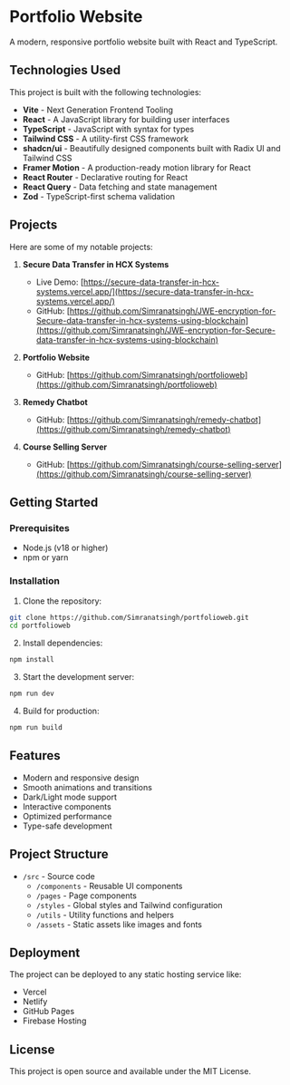 # Portfolio Website

A modern, responsive portfolio website built with React and TypeScript.

## Technologies Used

This project is built with the following technologies:

- **Vite** - Next Generation Frontend Tooling
- **React** - A JavaScript library for building user interfaces
- **TypeScript** - JavaScript with syntax for types
- **Tailwind CSS** - A utility-first CSS framework
- **shadcn/ui** - Beautifully designed components built with Radix UI and Tailwind CSS
- **Framer Motion** - A production-ready motion library for React
- **React Router** - Declarative routing for React
- **React Query** - Data fetching and state management
- **Zod** - TypeScript-first schema validation

## Projects

Here are some of my notable projects:

1. **Secure Data Transfer in HCX Systems**
   - Live Demo: [https://secure-data-transfer-in-hcx-systems.vercel.app/](https://secure-data-transfer-in-hcx-systems.vercel.app/)
   - GitHub: [https://github.com/Simranatsingh/JWE-encryption-for-Secure-data-transfer-in-hcx-systems-using-blockchain](https://github.com/Simranatsingh/JWE-encryption-for-Secure-data-transfer-in-hcx-systems-using-blockchain)

2. **Portfolio Website**
   - GitHub: [https://github.com/Simranatsingh/portfolioweb](https://github.com/Simranatsingh/portfolioweb)

3. **Remedy Chatbot**
   - GitHub: [https://github.com/Simranatsingh/remedy-chatbot](https://github.com/Simranatsingh/remedy-chatbot)

4. **Course Selling Server**
   - GitHub: [https://github.com/Simranatsingh/course-selling-server](https://github.com/Simranatsingh/course-selling-server)

## Getting Started

### Prerequisites

- Node.js (v18 or higher)
- npm or yarn

### Installation

1. Clone the repository:
```bash
git clone https://github.com/Simranatsingh/portfolioweb.git
cd portfolioweb
```

2. Install dependencies:
```bash
npm install
```

3. Start the development server:
```bash
npm run dev
```

4. Build for production:
```bash
npm run build
```

## Features

- Modern and responsive design
- Smooth animations and transitions
- Dark/Light mode support
- Interactive components
- Optimized performance
- Type-safe development

## Project Structure

- `/src` - Source code
  - `/components` - Reusable UI components
  - `/pages` - Page components
  - `/styles` - Global styles and Tailwind configuration
  - `/utils` - Utility functions and helpers
  - `/assets` - Static assets like images and fonts

## Deployment

The project can be deployed to any static hosting service like:
- Vercel
- Netlify
- GitHub Pages
- Firebase Hosting

## License

This project is open source and available under the MIT License.
